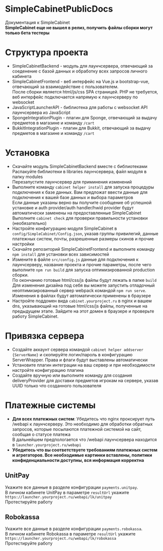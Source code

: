 # SimpleCabinetPublicDocs
Документация к SimpleCabinet  
**SimpleCabinet еще не вышел в релиз, получить файлы сборки могут только бета тестеры**
# Структура проекта
- SimpleCabinetBackend - модуль для лаунчсервера, отвечающий за соеденение с базой данных и обработку всех запросов личного кабинета
- SimpleCabinetFrontend - веб интерфейс на Vue.js и bootstrap-vue, отвечающий за взаимодействие с пользователем.  
После сборки является html/js/css SPA страницей. PHP не требуется, веб интерфейс подключается напрямую к лаунчсерверу по websocket
- JavaScriptLauncherAPI -  библиотека для работы с websocket API лаунчсервера из JavaScript
- SpongeIntegrationPlugin - плагин для Sponge, отвечающий за выдачу предметов в магазине и команду `/cart`
- BukkitIntegrationPlugin - плагин для Bukkit, отвечающий за выдачу предметов в магазине и команду `/cart`
# Установка
- Скачайте модуль SimpleCabinetBackend вместе с библиотеками  
Распакуйте библиотеки в libraries лаунчсервера, файл модуля в папку modules  
Перезапустите лаунчсервер для приминения изменений
- Выполните команду `cabinet helper install` для запуска процедуры подключения к базе данных. Вам предложат ввести данные для подключения к вашей базе данных и выбора параметров  
Если данные указаны верно вы получите сообщение об успешной установке и auth provider/auth handler/hwid provider будут автоматически заменены на предоставленные SimpleCabinet  
Выполните `cabinet check` для проверки правильности установки (необязательно)
- Настройте конфигурацию модуля SimpleCabinet в `config/SimpleCabinet/Config.json`, указав группы привилегий, данные платежных систем, почты, разрешенные размеры скинов и прочие настройки
- Скачайте репозиторий SimpleCabinetFrontend и выполните команду `npm install` для установки всех зависимостей
- Измените в файле `src/config.js` данные для подключения к лаунчсерверу, название проекта и прочие параметры, после чего выполните `npm run build` для запуска оптимизированной production сборки.  
По окончанию готовые html/css/js файлы будут лежать в папке `build`  
Для изменения дизайна под себя вы можете запустить отладочный неоптимизированный сервер webpack командой `npm run serve`. Изменения в файлах будут автоматически применены в браузере
- Настройте поддомен вида `cabinet.yourproject.ru` в nginx и вашем dns, указывающий на готовые html/css/js файлы, полученные на предыдущем этапе. Зайдите на этот домен в браузере и проверьте работу SimpleCabinet.
# Привязка сервера
- Создайте аккаунт сервера командой `cabinet helper addserver {ServerName}` и скопируйте логин/пароль в конфигурацию ServerWrapper. Права и флаги будут выставлены автоматически
- Установите плагин интеграции на ваш сервер и при необходимости настройте конфигурацию плагина
- Создайте вручную или выполните команду для создания deliveryProvider для доставки предметов игрокам на сервере, указав UUID только что созданного пользователя
# Платежные системы
- **Для всех платежных систем**: Убедитесь что nginx проксирует путь /webapi к лаунчсерверу. Это необходимо для обработки обратных запросов, которые посылаются платежной системой на сайт, сообщая о статусе платежа  
В дальнейшем предпологается что /webapi лаунчсервера находится в `launcher.yourproject.ru/webapi`
- **Убедитесь что вы соответствуете требованиям платежных систем и агрегаторов. Все необходимые картинки вставлены, политики конфиденциальности доступны, вся информация корректна**
## UnitPay
Укажите все данные в разделе конфигурации `payments.unitpay`.  
В личном кабинете UnitPay в параметре `resultUrl` укажите `https://launcher.yourproject.ru/webapi/lk/unitpay`  
Протестируйте работу
## Robokassa
Укажите все данные в разделе конфигурации `payments.robokassa`.  
В личном кабинете Robokassa в параметре `resultUrl` укажите `https://launcher.yourproject.ru/webapi/lk/robokassa`  
Протестируйте работу
